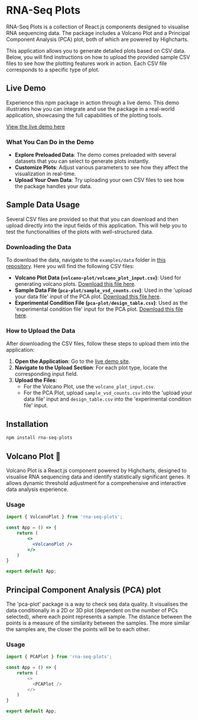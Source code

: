 # RNA-Seq Plots

RNA-Seq Plots is a collection of React.js components designed to visualise RNA sequencing data. The package includes a Volcano Plot and a Principal Component Analysis (PCA) plot, both of which are powered by Highcharts. 

This application allows you to generate detailed plots based on CSV data. Below, you will find instructions on how to upload the provided sample CSV files to see how the plotting features work in action. Each CSV file corresponds to a specific type of plot.


## Live Demo

Experience this npm package in action through a live demo. This demo illustrates how you can integrate and use the package in a real-world application, showcasing the full capabilities of the plotting tools. 

[View the live demo here](https://plot-package-test.netlify.app/)

### What You Can Do in the Demo

- **Explore Preloaded Data**: The demo comes preloaded with several datasets that you can select to generate plots instantly.
- **Customize Plots**: Adjust various parameters to see how they affect the visualization in real-time.
- **Upload Your Own Data**: Try uploading your own CSV files to see how the package handles your data.

## Sample Data Usage

Several CSV files are provided so that that you can download and then upload directly into the input fields of this application. This will help you to test the functionalities of the plots with well-structured data.

### Downloading the Data

To download the data, navigate to the `examples/data` folder in [this repository](https://github.com/cedekpoole/rna-seq-plots). Here you will find the following CSV files:

- **Volcano Plot Data (`volcano-plot/volcano_plot_input.csv`)**: Used for generating volcano plots. [Download this file here](https://github.com/cedekpoole/rna-seq-plots/blob/main/examples/data/volcano-plot/volcano_plot_input.csv).
- **Sample Data File (`pca-plot/sample_vsd_counts.csv`)**: Used in the 'upload your data file' input of the PCA plot. [Download this file here](https://github.com/cedekpoole/rna-seq-plots/blob/main/examples/data/pca-plot/sample_vsd_counts.csv).
- **Experimental Condition File (`pca-plot/design_table.csv`)**: Used as the 'experimental condition file' input for the PCA plot. [Download this file here](https://github.com/cedekpoole/rna-seq-plots/blob/main/examples/data/pca-plot/design_table.csv).

### How to Upload the Data

After downloading the CSV files, follow these steps to upload them into the application:

1. **Open the Application**: Go to the [live demo site](https://plot-package-test.netlify.app/).
2. **Navigate to the Upload Section**: For each plot type, locate the corresponding input field.
3. **Upload the Files**:
   - For the Volcano Plot, use the `volcano_plot_input.csv`.
   - For the PCA Plot, upload `sample_vsd_counts.csv` into the 'upload your data file' input and `design_table.csv` into the 'experimental condition file' input. 

## Installation

```bash
npm install rna-seq-plots
```

## Volcano Plot 🌋

Volcano Plot is a React.js component powered by Highcharts, designed to visualise RNA sequencing data and identify statistically significant genes. It allows dynamic threshold adjustment for a comprehensive and interactive data analysis experience.


### Usage

```jsx
import { VolcanoPlot } from 'rna-seq-plots';

const App = () => {
    return (
        <>
          <VolcanoPlot />
        </>
    )
}

export default App;
```

## Principal Component Analysis (PCA) plot 

The 'pca-plot' package is a way to check seq data quality. It visualises the data conditionally in a 2D or 3D plot (dependent on the number of PCs selected), where each point represents a sample. The distance between the points is a measure of the similarity between the samples. The more similar the samples are, the closer the points will be to each other. 


### Usage

```javascript
import { PCAPlot } from 'rna-seq-plots';

const App = () => {
    return (
        <>
          <PCAPlot />
        </>
    )
}

export default App;
```


